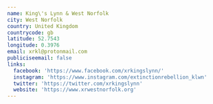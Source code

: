 ```yaml
---
name: King\'s Lynn & West Norfolk
city: West Norfolk
country: United Kingdom
countrycode: gb
latitude: 52.7543
longitude: 0.3976
email: xrkl@protonmail.com
publiciseemail: false
links:
  facebook: 'https://www.facebook.com/xrkingslynn/'
  instagram: 'https://www.instagram.com/extinctionrebellion_klwn'
  twitter: 'https://twitter.com/xrkingslynn'
  website: 'https://www.xrwestnorfolk.org'
---
```


